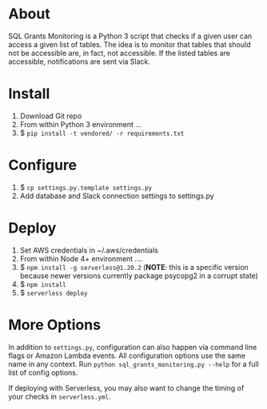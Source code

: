 # About

SQL Grants Monitoring is a Python 3 script that checks if a given user can access a given list of tables. The idea is to monitor that tables that should not be accessible are, in fact, not accessible. If the listed tables are accessible, notifications are sent via Slack.

# Install

1) Download Git repo
2) From within Python 3 environment ...
3) $ `pip install -t vendored/ -r requirements.txt`

# Configure

1) $ `cp settings.py.template settings.py`
2) Add database and Slack connection settings to settings.py

# Deploy

1) Set AWS credentials in ~/.aws/credentials
2) From within Node 4+ environment ....
3) $ `npm install -g serverless@1.20.2` (**NOTE**: this is a specific version because newer versions currently package psycopg2 in a corrupt state)
4) $ `npm install`
5) $ `serverless deploy`

# More Options

In addition to `settings.py`, configuration can also happen via command line flags or Amazon Lambda events. All configuration options use the same name in any context. Run `python sql_grants_monitoring.py --help` for a full list of config options.

If deploying with Serverless, you may also want to change the timing of your checks in `serverless.yml`.
